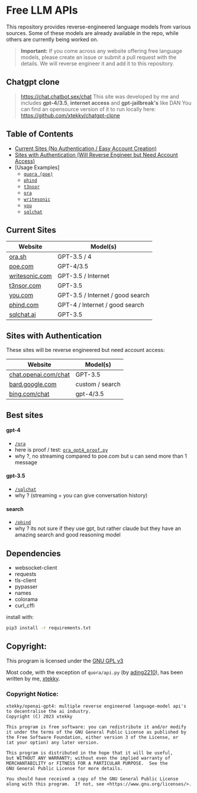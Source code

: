 # Free LLM APIs

This repository provides reverse-engineered language models from various sources. Some of these models are already available in the repo, while others are currently being worked on.

> **Important:** If you come across any website offering free language models, please create an issue or submit a pull request with the details. We will reverse engineer it and add it to this repository.

## Chatgpt clone
> https://chat.chatbot.sex/chat
> This site was developed by me and includes **gpt-4/3.5**, **internet access** and **gpt-jailbreak's** like DAN
> You can find an opensource version of it to run locally here: https://github.com/xtekky/chatgpt-clone


## Table of Contents

- [Current Sites (No Authentication / Easy Account Creation)](#current-sites)
- [Sites with Authentication (Will Reverse Engineer but Need Account Access)](#sites-with-authentication)
- [Usage Examples]
  - [`quora (poe)`](./quora/README.md)
  - [`phind`](./phind/README.md)
  - [`t3nsor`](./t3nsor/README.md)
  - [`ora`](./ora/README.md)
  - [`writesonic`](./writesonic/README.md)
  - [`you`](./you/README.md)
  - [`sqlchat`](./sqlchat/README.md)

## Current Sites <a name="current-sites"></a>

| Website                    | Model(s)             |
| -------------------------- | -------------------- |
| [ora.sh](https://ora.sh)   | GPT-3.5 / 4              |
| [poe.com](https://poe.com) | GPT-4/3.5            |
| [writesonic.com](https://writesonic.com)|GPT-3.5 / Internet|
| [t3nsor.com](https://t3nsor.com)|GPT-3.5|
| [you.com](https://you.com)|GPT-3.5 / Internet / good search|
| [phind.com](https://phind.com)|GPT-4 / Internet / good search|
| [sqlchat.ai](https://sqlchat.ai)|GPT-3.5|

## Sites with Authentication <a name="sites-with-authentication"></a>

These sites will be reverse engineered but need account access:

| Website                                             | Model(s)       |
| --------------------------------------------------- | -------------- |
| [chat.openai.com/chat](https://chat.openai.com/chat)| GPT-3.5        |
| [bard.google.com](https://bard.google.com)          | custom / search|
| [bing.com/chat](https://bing.com/chat)              | gpt-4/3.5      |

## Best sites
#### gpt-4
- [`/ora`](./ora/README.md) 
- here is proof / test: [`ora_gpt4_proof.py`](./testing/ora_gpt4_proof.py)
- why ?, no streaming compared to poe.com but u can send more than 1 message

#### gpt-3.5
- [`/sqlchat`](./sqlchat/README.md)
- why ? (streaming + you can give conversation history)

#### search
- [`/phind`](./phind/README.md)
- why ? its not sure if they use gpt, but rather claude but they have an amazing search and good reasoning model


## Dependencies

* websocket-client
* requests
* tls-client
* pypasser
* names
* colorama
* curl_cffi

install with:
```sh
pip3 install -r requirements.txt
```

## Copyright: 
This program is licensed under the [GNU GPL v3](https://www.gnu.org/licenses/gpl-3.0.txt)     

Most code, with the exception of `quora/api.py` (by [ading2210](https://github.com/ading2210)), has been written by me, [xtekky](https://github.com/xtekky).

### Copyright Notice:
```
xtekky/openai-gpt4: multiple reverse engineered language-model api's to decentralise the ai industry.  
Copyright (C) 2023 xtekky

This program is free software: you can redistribute it and/or modify
it under the terms of the GNU General Public License as published by
the Free Software Foundation, either version 3 of the License, or
(at your option) any later version.

This program is distributed in the hope that it will be useful,
but WITHOUT ANY WARRANTY; without even the implied warranty of
MERCHANTABILITY or FITNESS FOR A PARTICULAR PURPOSE.  See the
GNU General Public License for more details.

You should have received a copy of the GNU General Public License
along with this program.  If not, see <https://www.gnu.org/licenses/>.
```

